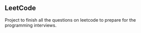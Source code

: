 ## LeetCode
Project to finish all the questions on leetcode to prepare for the programming interviews.
